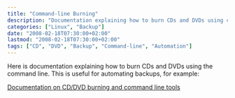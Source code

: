 ```yaml
---
title: "Command-line Burning"
description: "Documentation explaining how to burn CDs and DVDs using command line tools, useful for automating backups."
categories: ["Linux", "Backup"]
date: "2008-02-18T07:30:00+02:00"
lastmod: "2008-02-18T07:30:00+02:00"
tags: ["CD", "DVD", "Backup", "Command-line", "Automation"]
---
```


Here is documentation explaining how to burn CDs and DVDs using the command line. This is useful for automating backups, for example:

[Documentation on CD/DVD burning and command line tools](../../../static/pdf/gravure_de_cd_dvd_et_commandes_en_ligne.pdf)
